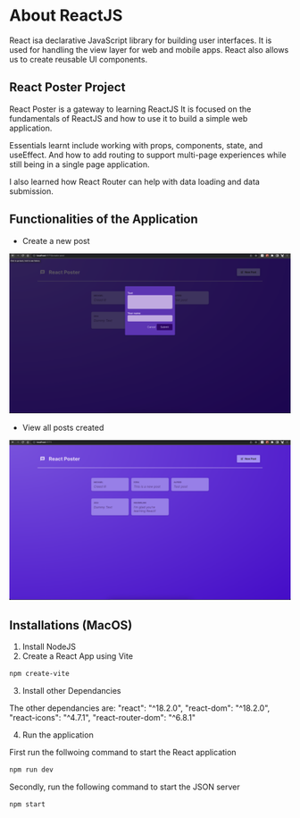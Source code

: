 # About ReactJS

React isa declarative JavaScript library for building user interfaces. It is used for handling the view layer for web and mobile apps. React also allows us to create reusable UI components.

## React Poster Project

React Poster is a gateway to learning ReactJS
It is focused on the fundamentals of ReactJS and how to use it to build a simple web application.

Essentials learnt include working with props, components, state, and useEffect. And how to add routing to support multi-page experiences while still being in a single page application.

I also learned how React Router can help with data loading and data submission.

## Functionalities of the Application

- Create a new post

![Create Post](/readme-resources/create.png)

- View all posts created

![Create Post](/readme-resources/Posts.png)

## Installations (MacOS)

1. Install NodeJS
2. Create a React App using  Vite

```bash
npm create-vite
```

3. Install other Dependancies

The other dependancies are:
   "react": "^18.2.0",
    "react-dom": "^18.2.0",
    "react-icons": "^4.7.1",
    "react-router-dom": "^6.8.1"

4. Run the application

First run the follwoing command to start the React application

```bash
npm run dev
```

Secondly, run the following command to start the JSON server

```bash
npm start
```